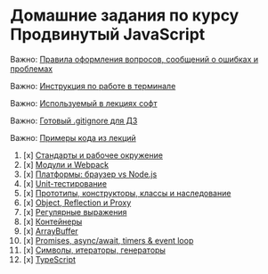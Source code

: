 # Домашние задания по курсу Продвинутый JavaScript

Важно: [Правила оформления вопросов, сообщений о ошибках и проблемах](report-requirements.md)

Важно: [Инструкция по работе в терминале](terminal.md)

Важно: [Используемый в лекциях софт](software.md)

Важно: [Готовый .gitignore для ДЗ](.gitignore)

Важно: [Примеры кода из лекций](https://github.com/netology-code/ajs-code/tree/ajs8)

1. [x] [Стандарты и рабочее окружение](Chapter_1/Task_1/)
1. [x] [Модули и Webpack](Chapter_1/Task_2/)
1. [x] [Платформы: браузер vs Node.js](Chapter_1/Task_3/)
1. [x] [Unit-тестирование](Chapter_1/Task_4/)
1. [x] [Прототипы, конструкторы, классы и наследование](Chapter_2/Task_1/)
1. [x] [Object, Reflection и Proxy](Chapter_2/Task_2/)
1. [x] [Регулярные выражения](Chapter_2/Task_3/)
1. [x] [Контейнеры](Chapter_3/Task_1/)
1. [x] [ArrayBuffer](Chapter_3/Task_2/)
1. [x] [Promises, async/await, timers & event loop](Chapter_4/Task_1/)
1. [x] [Символы, итераторы, генераторы](Chapter_4/Task_2/)
1. [x] [TypeScript](typescript)
